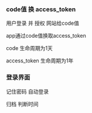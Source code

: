 ### code值 换 access_token

用户登录  并  授权  网站给code值

app通过code值换取access_token

code 生命周期为1天

access_token 生命周期为1年


### 登录界面

记住密码  自动登录

归档     判断时间